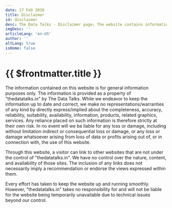 ```yaml
---
date: 17 Feb 2019
title: Disclaimer
id: disclaimer
desc: The Data Talks - Disclaimer page; The website contains information about politics, economics, environment & others.
imgDesc: ''
articleLang: 'en-US'
author: ''
altLang: true
isHome: false
---
```


<altLang />

# {{ $frontmatter.title }}

The information contained on this website is for general information purposes only. The information is provided as a property of "thedatatalks.in" by The Data Talks. While we endeavor to keep the information up to date and correct, we make no representations/warranties of any kind by directly express/implied about the completeness, accuracy, reliability, suitability, availability, information, products, related graphics, services. Any reliance placed on such information is therefore strictly at their own risk. In no event will we be liable for any loss or damage, including without limitation indirect or consequential loss or damage, or any loss or damage whatsoever arising from loss of data or profits arising out of, or in connection with, the use of this website.

Through this website, a visitor can link to other websites that are not under the control of "thedatatalks.in". We have no control over
the nature, content, and availability of those sites. The inclusion of any links does not necessarily imply a recommendation or endorse the
views expressed within them.

Every effort has taken to keep the website up and running smoothly. However, "thedatatalks.in" takes no responsibility for and will
not be liable for the website being temporarily unavailable due to technical issues beyond our control.

<style>

</style>